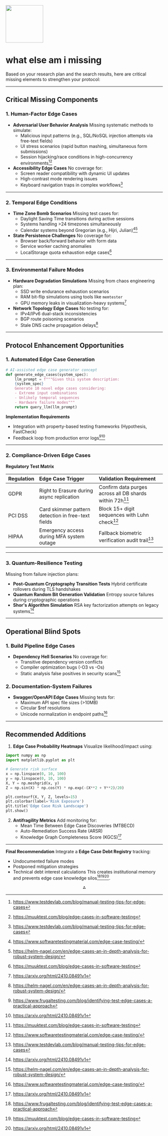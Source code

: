 <img src="https://r2cdn.perplexity.ai/pplx-full-logo-primary-dark%402x.png" class="logo" width="120"/>

# what else am i missing

Based on your research plan and the search results, here are critical missing elements to strengthen your protocol:

---

## **Critical Missing Components**

### 1. **Human-Factor Edge Cases**

- **Adversarial User Behavior Analysis**
Missing systematic methods to simulate:
    - Malicious input patterns (e.g., SQL/NoSQL injection attempts via free-text fields)
    - UI stress scenarios (rapid button mashing, simultaneous form submissions)
    - Session hijacking/race conditions in high-concurrency environments[^3][^5]
- **Accessibility Edge Cases**
No coverage for:
    - Screen reader compatibility with dynamic UI updates
    - High-contrast mode rendering issues
    - Keyboard navigation traps in complex workflows[^3]

---

### 2. **Temporal Edge Conditions**

- **Time Zone Bomb Scenarios**
Missing test cases for:
    - Daylight Saving Time transitions during active sessions
    - Systems handling >24 timezones simultaneously
    - Calendar systems beyond Gregorian (e.g., Hijri, Julian)[^4][^6]
- **State Persistence Challenges**
No coverage for:
    - Browser back/forward behavior with form data
    - Service worker caching anomalies
    - LocalStorage quota exhaustion edge cases[^5]

---

### 3. **Environmental Failure Modes**

- **Hardware Degradation Simulations**
Missing from chaos engineering plan:
    - SSD write endurance exhaustion scenarios
    - RAM bit-flip simulations using tools like `memtester`
    - GPU memory leaks in visualization-heavy systems[^7]
- **Network Topology Edge Cases**
No testing for:
    - IPv4/IPv6 dual-stack inconsistencies
    - BGP route poisoning scenarios
    - Stale DNS cache propagation delays[^6]

---

## **Protocol Enhancement Opportunities**

### 1. **Automated Edge Case Generation**

```python
# AI-assisted edge case generator concept
def generate_edge_cases(system_spec):
    llm_prompt = f"""Given this system description:
    {system_spec}
    Generate 10 novel edge cases considering:
    - Extreme input combinations
    - Unlikely temporal sequences
    - Hardware failure modes"""
    return query_llm(llm_prompt)
```

**Implementation Requirements**

- Integration with property-based testing frameworks (Hypothesis, FastCheck)
- Feedback loop from production error logs[^2][^7]

---

### 2. **Compliance-Driven Edge Cases**

**Regulatory Test Matrix**


| Regulation | Edge Case Trigger | Validation Requirement |
| :-- | :-- | :-- |
| GDPR | Right to Erasure during async replication | Confirm data purges across all DB shards within 72h[^5] |
| PCI DSS | Card skimmer pattern detection in free-text fields | Block 15+ digit sequences with Luhn check[^4] |
| HIPAA | Emergency access during MFA system outage | Fallback biometric verification audit trail[^3] |


---

### 3. **Quantum-Resilience Testing**

Missing from failure injection plans:

- **Post-Quantum Cryptography Transition Tests**
Hybrid certificate rollovers during TLS handshakes
- **Quantum Random Bit Generation Validation**
Entropy source failures during cryptographic operations
- **Shor's Algorithm Simulation**
RSA key factorization attempts on legacy systems[^7]

---

## **Operational Blind Spots**

### 1. **Build Pipeline Edge Cases**

- **Dependency Hell Scenarios**
No coverage for:
    - Transitive dependency version conflicts
    - Compiler optimization bugs (-O3 vs -Os)
    - Static analysis false positives in security scans[^6]


### 2. **Documentation-System Failures**

- **Swagger/OpenAPI Edge Cases**
Missing tests for:
    - Maximum API spec file sizes (>10MB)
    - Circular \$ref resolutions
    - Unicode normalization in endpoint paths[^4]

---

## **Recommended Additions**

1. **Edge Case Probability Heatmaps**
Visualize likelihood/impact using:

```python
import numpy as np
import matplotlib.pyplot as plt

# Generate risk surface
x = np.linspace(0, 10, 100)
y = np.linspace(0, 10, 100)
X, Y = np.meshgrid(x, y)
Z = np.sin(X) * np.cos(Y) * np.exp(-(X**2 + Y**2)/20)

plt.contourf(X, Y, Z, levels=15)
plt.colorbar(label='Risk Exposure')
plt.title('Edge Case Risk Landscape')
plt.show()
```

2. **Antifragility Metrics**
Add monitoring for:
    - Mean Time Between Edge Case Discoveries (MTBECD)
    - Auto-Remediation Success Rate (ARSR)
    - Knowledge Graph Completeness Score (KGCS)[^7]

---

**Final Recommendation**
Integrate a **Edge Case Debt Registry** tracking:

- Undocumented failure modes
- Postponed mitigation strategies
- Technical debt interest calculations
This creates institutional memory and prevents edge case knowledge silos[^2][^5][^7].

<div style="text-align: center">⁂</div>

[^1]: https://ppl-ai-file-upload.s3.amazonaws.com/web/direct-files/attachments/66167708/1c64f665-9a00-4888-96c5-4b72862ce412/paste-6.txt

[^2]: https://www.frugaltesting.com/blog/identifying-test-edge-cases-a-practical-approach

[^3]: https://www.testdevlab.com/blog/manual-testing-tips-for-edge-cases

[^4]: https://www.softwaretestingmaterial.com/edge-case-testing/

[^5]: https://muuktest.com/blog/edge-cases-in-software-testing

[^6]: https://helm-nagel.com/en/edge-cases-an-in-depth-analysis-for-robust-system-design/

[^7]: https://arxiv.org/html/2410.08491v1

[^8]: https://cheesecakelabs.com/blog/edge-cases/

[^9]: https://www.edn.com/edge-and-corner-cases-ais-conceptual-simplifications-and-potential-complications/

[^10]: https://papers.academic-conferences.org/index.php/iccws/article/download/75/76/118

[^11]: https://www.lambdatest.com/learning-hub/use-case-testing

[^12]: https://www.linkedin.com/posts/nbabich_ux-productdesign-design-activity-7209896647928041473-t5Th

[^13]: https://www.testdevlab.com/blog/what-is-an-edge-case

[^14]: https://www.adaptiveus.com/blog/technique/use-case-and-senarios/

[^15]: https://testfort.com/blog/checklist-based-testing-an-in-depth-guide-for-qa-engineers

[^16]: https://www.charterglobal.com/top-software-development-trends/

[^17]: https://papersowl.com/blog/entrepreneurship-research-paper-topics

[^18]: https://pmc.ncbi.nlm.nih.gov/articles/PMC2213488/

[^19]: https://www.linkedin.com/pulse/case-study-09-ensure-your-software-truly-ready-edge-warnakulasooriya-xbl4c

[^20]: https://stlpartners.com/articles/edge-computing/10-edge-computing-use-case-examples/

[^21]: https://www.phddirection.com/edge-computing-research-topics/

